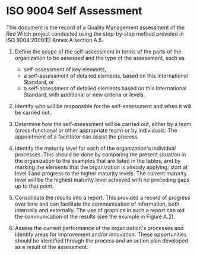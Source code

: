 # ISO 9004 Self Assessment

This document is the record of a Quality Management assessment of the Red Witch project conducted using the step-by-step method provided in ISO 9004:2009(E) Annex A section A.5.

1. Define the scope of the self-assessment in terms of the parts of the organization to be assessed and the type of the assessment, such as

    - self-assessment of key elements,
    - a self-assessment of detailed elements, based on this International Standard, or
    - a self-assessment of detailed elements based on this International Standard, with additional or new criteria or levels.


2. Identify who will be responsible for the self-assessment and when it will be carried out.

3. Determine how the self-assessment will be carried out, either by a team (cross-functional or other appropriate team) or by individuals. The appointment of a facilitator can assist the process.

4. Identify the maturity level for each of the organization's individual processes. This should be done by comparing the present situation in the organization to the examples that are listed in the tables, and by marking the elements that the organization is already applying; start at level 1 and progress to the higher maturity levels. The current maturity level will be the highest maturity level achieved with no preceding gaps up to that point.

5. Consolidate the results into a report. This provides a record of progress over time and can facilitate the communication of information, both internally and externally. The use of graphics in such a report can aid the communication of the results (see the example in Figure A.2).

6. Assess the current performance of the organization's processes and identify areas for improvement and/or innovation. These opportunities should be identified through the process and an action plan developed as a result of the assessment.
